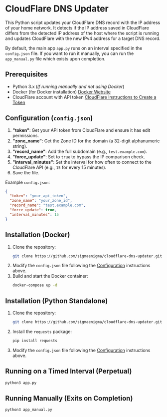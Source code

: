 # CloudFlare DNS Updater

This Python script updates your CloudFlare DNS record with the IP address of your home network. It detects if the IP address saved in CloudFlare differs from the detected IP address of the host where the script is running and updates CloudFlare with the new IPv4 address for a target DNS record.

By default, the main app `app.py` runs on an interval specified in the `config.json` file. If you want to run it manually, you can run the `app_manual.py` file which exists upon completion.

## Prerequisites
- Python 3.x (_If running manually and not using Docker_)
- Docker (for Docker installation) [Docker Website](https://www.docker.com/)
- CloudFlare account with API token [CloudFlare Instructions to Create a Token](https://developers.cloudflare.com/fundamentals/api/get-started/create-token)

## Configuration (`config.json`)
1. **"token"**: Get your API token from CloudFlare and ensure it has edit permissions. 
2. **"zone_name"**: Get the Zone ID for the domain (a 32-digit alphanumeric string).
3. **"record_name"**: Add the full subdomain (e.g., `test.example.com`).
4. **"force_update"**: Set to `true` to bypass the IP comparison check.
5. **"interval_minutes"**: Set the interval for how often to connect to the CloudFlare API (e.g., `15` for every 15 minutes).
6. Save the file.

Example `config.json`:
```json
{
  "token": "your_api_token",
  "zone_name": "your_zone_id",
  "record_name": "test.example.com",
  "force_update": true,
  "interval_minutes": 15
}
```

## Installation (Docker)
1. Clone the repository:
    ```bash
    git clone https://github.com/sigmaenigma/cloudflare-dns-updater.git
    ```
2. Modify the `config.json` file following the [Configuration](#configuration-configjson) instructions above.
3. Build and start the Docker container:
    ```bash
    docker-compose up -d
    ```

## Installation (Python Standalone)
1. Clone the repository:
    ```bash
    git clone https://github.com/sigmaenigma/cloudflare-dns-updater.git
    ```
2. Install the `requests` package:
    ```bash
    pip install requests
    ```
3. Modify the `config.json` file following the [Configuration](#configuration-configjson) instructions above.

## Running on a Timed Interval (Perpetual)
```bash
python3 app.py
```

## Running Manually (Exits on Completion)
```bash
python3 app_manual.py
```
